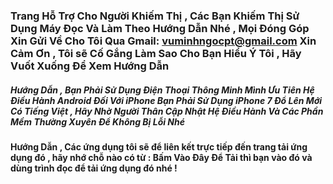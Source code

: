 ### Trang Hỗ Trợ Cho Người Khiếm Thị , Các Bạn Khiếm Thị Sử Dụng Máy Đọc Và Làm Theo Hướng Dẫn Nhé , Mọi Đóng Góp Xin Gửi Về Cho Tôi Qua Gmail: vuminhngocpt@gmail.com Xin Cảm Ơn , Tôi sẽ Cố Gắng Làm Sao Cho Bạn Hiểu Ý Tôi , Hãy Vuốt Xuống Để Xem Hướng Dẫn 

##### Hướng Dẫn , Bạn Phải Sử Dụng Điện Thoại Thông Minh Mình Ưu Tiên Hệ Điều Hành Android Đối Với iPhone Bạn Phải Sử Dụng iPhone 7 Đổ Lên Mới Có Tiếng Việt , Hãy Nhờ Người Thân Cập Nhật Hệ Điều Hành Và Các Phần Mềm Thường Xuyên Để Không Bị Lỗi Nhé 
#### Hướng Dẫn , Các ứng dụng tôi sẽ để liên kết trực tiếp đến trang tải ứng dụng đó , hãy nhớ chỗ nào có từ : Bấm Vào Đây Để Tải thì bạn vào đó và dùng trình đọc để tải ứng dụng đó nhé ! 
